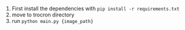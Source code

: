 1. First install the dependencies with `pip install -r requirements.txt`
2. move to trocron directory
3. run `python main.py {image_path}`